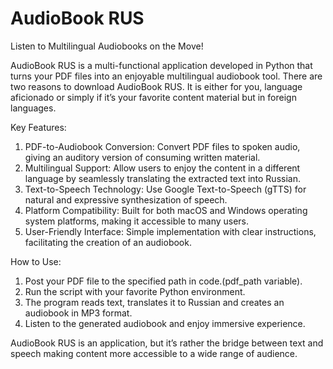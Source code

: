 # AudioBook RUS

Listen to Multilingual Audiobooks on the Move!

AudioBook RUS is a multi-functional application developed in Python that turns your PDF files into an enjoyable multilingual audiobook tool. There are two reasons to download AudioBook RUS. It is either for you, language aficionado or simply if it’s your favorite content material but in foreign languages.

Key Features:

1. PDF-to-Audiobook Conversion: Convert PDF files to spoken audio, giving an auditory version of consuming written material.
2. Multilingual Support: Allow users to enjoy the content in a different language by seamlessly translating the extracted text into Russian.
3. Text-to-Speech Technology: Use Google Text-to-Speech (gTTS) for natural and expressive synthesization of speech.
4. Platform Compatibility: Built for both macOS and Windows operating system platforms, making it accessible to many users.
5. User-Friendly Interface: Simple implementation with clear instructions, facilitating the creation of an audiobook.

How to Use:

1. Post your PDF file to the specified path in code.(pdf_path variable).
2. Run the script with your favorite Python environment.
3. The program reads text, translates it to Russian and creates an audiobook in MP3 format.
4. Listen to the generated audiobook and enjoy immersive experience.

AudioBook RUS is an application, but it’s rather the bridge between text and speech making content more accessible to a wide range of audience.
